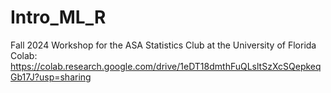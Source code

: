 # Intro_ML_R
Fall 2024 Workshop for the ASA Statistics Club at the University of Florida
Colab: https://colab.research.google.com/drive/1eDT18dmthFuQLsltSzXcSQepkeqGb17J?usp=sharing
